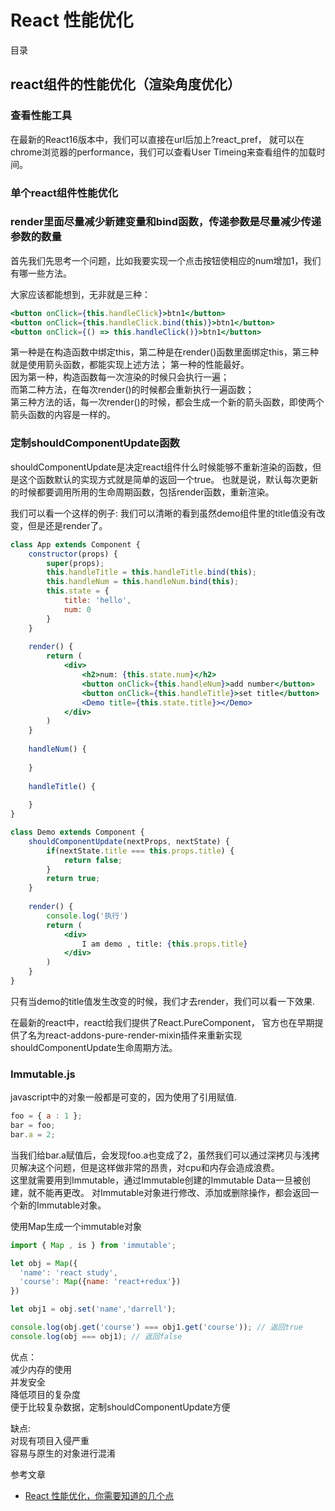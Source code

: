 # React 性能优化

目录

## react组件的性能优化（渲染角度优化）

### 查看性能工具
在最新的React16版本中，我们可以直接在url后加上?react_pref，
就可以在chrome浏览器的performance，我们可以查看User Timeing来查看组件的加载时间。


### 单个react组件性能优化

### render里面尽量减少新建变量和bind函数，传递参数是尽量减少传递参数的数量
首先我们先思考一个问题，比如我要实现一个点击按钮使相应的num增加1，我们有哪一些方法。

大家应该都能想到，无非就是三种：
```jsx
<button onClick={this.handleClick}>btn1</button>
<button onClick={this.handleClick.bind(this)}>btn1</button>
<button onClick={() => this.handleClick()}>btn1</button>
```
第一种是在构造函数中绑定this，第二种是在render()函数里面绑定this，第三种就是使用箭头函数，都能实现上述方法；
第一种的性能最好。                           
因为第一种，构造函数每一次渲染的时候只会执行一遍；                                       
而第二种方法，在每次render()的时候都会重新执行一遍函数；                                        
第三种方法的话，每一次render()的时候，都会生成一个新的箭头函数，即使两个箭头函数的内容是一样的。                                        

### 定制shouldComponentUpdate函数
shouldComponentUpdate是决定react组件什么时候能够不重新渲染的函数，但是这个函数默认的实现方式就是简单的返回一个true。
也就是说，默认每次更新的时候都要调用所用的生命周期函数，包括render函数，重新渲染。

我们可以看一个这样的例子: 我们可以清晰的看到虽然demo组件里的title值没有改变，但是还是render了。
```jsx harmony
class App extends Component {
    constructor(props) {
        super(props);
        this.handleTitle = this.handleTitle.bind(this);
        this.handleNum = this.handleNum.bind(this);
        this.state = {
            title: 'hello',
            num: 0
        }
    }
    
    render() {
        return (
            <div>
                <h2>num: {this.state.num}</h2>
                <button onClick={this.handleNum}>add number</button>
                <button onClick={this.handleTitle}>set title</button>
                <Demo title={this.state.title}></Demo>
            </div>
        )
    }
    
    handleNum() {
        
    }
    
    handleTitle() {
        
    }
}

class Demo extends Component {
    shouldComponentUpdate(nextProps, nextState) {
        if(nextState.title === this.props.title) {
            return false;
        }
        return true;
    }
    
    render() {
        console.log('执行')
        return (
            <div>
                I am demo , title: {this.props.title}
            </div>
        )
    }
}
```
只有当demo的title值发生改变的时候，我们才去render，我们可以看一下效果.

在最新的react中，react给我们提供了React.PureComponent，
官方也在早期提供了名为react-addons-pure-render-mixin插件来重新实现shouldComponentUpdate生命周期方法。

### Immutable.js
javascript中的对象一般都是可变的，因为使用了引用赋值.
```js
foo = { a : 1 };
bar = foo;
bar.a = 2;
```

当我们给bar.a赋值后，会发现foo.a也变成了2，虽然我们可以通过深拷贝与浅拷贝解决这个问题，但是这样做非常的昂贵，对cpu和内存会造成浪费。                               
这里就需要用到Immutable，通过Immutable创建的Immutable Data一旦被创建，就不能再更改。
对Immutable对象进行修改、添加或删除操作，都会返回一个新的Immutable对象。

使用Map生成一个immutable对象                    
```js
import { Map , is } from 'immutable';

let obj = Map({
  'name': 'react study',
  'course': Map({name: 'react+redux'})
})

let obj1 = obj.set('name','darrell');

console.log(obj.get('course') === obj1.get('course')); // 返回true
console.log(obj === obj1); // 返回false
```

优点：                             
减少内存的使用                             
并发安全                                
降低项目的复杂度                                
便于比较复杂数据，定制shouldComponentUpdate方便                              

缺点:                                             
对现有项目入侵严重                                               
容易与原生的对象进行混淆                                                











参考文章
- [React 性能优化，你需要知道的几个点](https://www.jianshu.com/p/333f390f2e84)